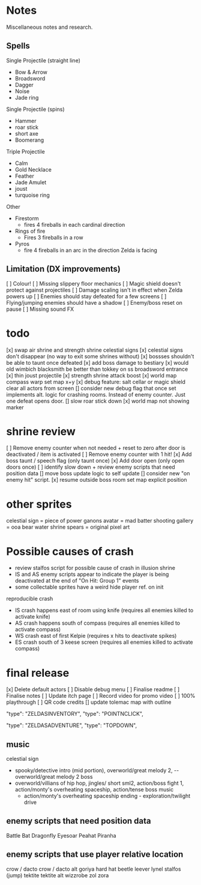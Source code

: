 # Notes
Miscellaneous notes and research.

## Spells

Single Projectile (straight line)
- Bow & Arrow
- Broadsword
- Dagger
- Noise
- Jade ring

Single Projectile (spins)
- Hammer
- roar stick
- short axe
- Boomerang

Triple Projectile
- Calm
- Gold Necklace
- Feather
- Jade Amulet
- joust
- turquoise ring

Other
- Firestorm
    - fires 4 fireballs in each cardinal direction
- Rings of fire
    - Fires 3 fireballs in a row
- Pyros
    - fire 4 fireballs in an arc in the direction Zelda is facing
## Limitation (DX improvements)
[ ] Colour!
[ ] Missing slippery floor mechanics
[ ] Magic shield doesn't protect against projectiles
[ ] Damage scaling isn't in effect when Zelda powers up
[ ] Enemies should stay defeated for a few screens
[ ] Flying/jumping enemies should have a shadow
[ ] Enemy/boss reset on pause
[ ] Missing sound FX

todo
====
[x] swap air shrine and strength shrine celestial signs
[x] celestial signs don't disappear (no way to exit some shrines without)
[x] bossses shouldn't be able to taunt once defeated
[x] add boss damage to bestiary
[x] would old wimbich blacksmith be better than tokkey on ss broadsword entrance
[x] thin joust projectile
[x] strength shrine attack boost
[x] world map compass warp set map x+y
[x] debug feature: salt cellar or magic shield clear all actors from screen
[\] consider new debug flag that once set implements alt. logic for crashing rooms. Instead of enemy counter. Just one defeat opens door.
[\] slow roar stick down
[x] world map not showing marker

shrine review
=============

[ ] Remove enemy counter when not needed + reset to zero after door is deactivated / item is activated
[ ] Remove enemy counter with 1 hit!
[x] Add boss taunt / speech flag (only taunt once)
[x] Add door open (only open doors once)
[ ] identify slow down + review enemy scripts that need position data
[\] move boss update logic to self update
[\] consider new "on enemy hit" script.
[x] resume outside boss room set map explicit position

other sprites
=============
celestial sign = piece of power
ganons avatar = mad batter
shooting gallery = ooa bear
water shrine spears = original pixel art

Possible causes of crash
========================
- review stalfos script for possible cause of crash in illusion shrine
- IS and AS enemy scripts appear to indicate the player is being deactivated at the end of "On Hit: Group 1" events
- some collectable sprites have a weird hide player ref. on init

reproducible crash
- IS crash happens east of room using knife (requires all enemies killed to activate knife)
- AS crash happens south of compass (requires all enemies killed to activate compass)
- WS crash east of first Kelpie (requires x hits to deactivate spikes)
- ES crash south of 3 keese screen (requires all enemies killed to activate compass)


final release
=============

[x] Delete default actors
[ ] Disable debug menu
[ ] Finalise readme
[ ] Finalise notes
[ ] Update itch page
[ ] Record video for promo video
[ ] 100% playthrough
[ ] QR code credits
[\] update tolemac map with outline


"type": "ZELDASINVENTORY",
"type": "POINTNCLICK",

"type": "ZELDASADVENTURE",
"type": "TOPDOWN",

music
-----
celestial sign
- spooky/detective intro (mid portion), overworld/great melody 2, 
-- overworld/great melody 2
boss
- overworld/villians of hip hop, jingles/ short sml2, action/boss fight 1, action/monty's overheating spaceship, action/tense boss music
    - action/monty's overheating spaceship
ending - exploration/twilight drive


enemy scripts that need position data
-------------------------------------
Battle Bat
Dragonfly
Eyesoar
Peahat
Piranha

enemy scripts that use player relative location
-----------------------------------------------
crow / dacto
crow / dacto alt
goriya
hard hat beetle
leever
lynel
stalfos (jump)
tektite
tektite alt
wizzrobe
zol
zora

